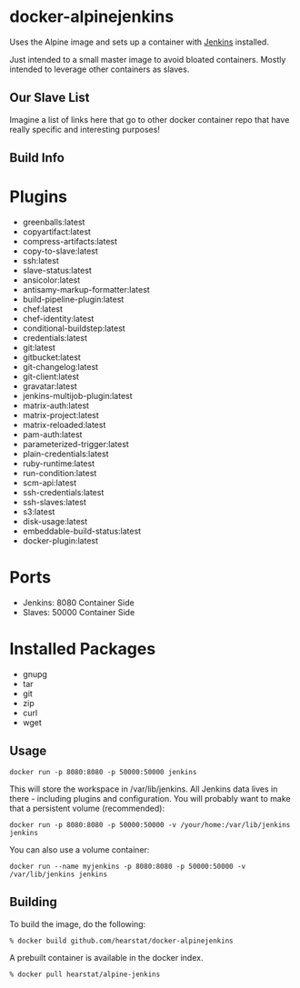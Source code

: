 docker-alpinejenkins
================

Uses the Alpine image and sets up a container with [Jenkins](http://jenkins-ci.org/) installed.

Just intended to a small master image to avoid bloated containers. Mostly intended to leverage other containers as slaves.

## Our Slave List

Imagine a list of links here that go to other docker container repo that have really specific and interesting purposes!

## Build Info

# Plugins
* greenballs:latest
* copyartifact:latest
* compress-artifacts:latest
* copy-to-slave:latest
* ssh:latest
* slave-status:latest
* ansicolor:latest
* antisamy-markup-formatter:latest
* build-pipeline-plugin:latest
* chef:latest
* chef-identity:latest
* conditional-buildstep:latest
* credentials:latest
* git:latest
* gitbucket:latest
* git-changelog:latest
* git-client:latest
* gravatar:latest
* jenkins-multijob-plugin:latest
* matrix-auth:latest
* matrix-project:latest
* matrix-reloaded:latest
* pam-auth:latest
* parameterized-trigger:latest
* plain-credentials:latest
* ruby-runtime:latest
* run-condition:latest
* scm-api:latest
* ssh-credentials:latest
* ssh-slaves:latest
* s3:latest
* disk-usage:latest
* embeddable-build-status:latest
* docker-plugin:latest

# Ports
* Jenkins: 8080 Container Side
* Slaves: 50000 Container Side

# Installed Packages
* gnupg
* tar
* git
* zip
* curl
* wget

## Usage

```
docker run -p 8080:8080 -p 50000:50000 jenkins
```

This will store the workspace in /var/lib/jenkins. All Jenkins data lives in there - including plugins and configuration.
You will probably want to make that a persistent volume (recommended):

```
docker run -p 8080:8080 -p 50000:50000 -v /your/home:/var/lib/jenkins jenkins
```

You can also use a volume container:

```
docker run --name myjenkins -p 8080:8080 -p 50000:50000 -v /var/lib/jenkins jenkins
```

## Building

To build the image, do the following:

```
% docker build github.com/hearstat/docker-alpinejenkins
```

A prebuilt container is available in the docker index.

```
% docker pull hearstat/alpine-jenkins
```
